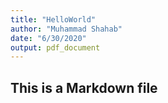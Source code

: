 ```yaml
---
title: "HelloWorld"
author: "Muhammad Shahab"
date: "6/30/2020"
output: pdf_document
---
```


## This is a Markdown file